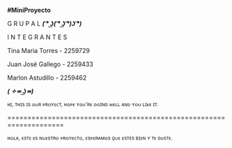 **#MiniProyecto**

G R U P A L
***( ͡° ͜ʖ( ͡° ͜ʖ ͡°)ʖ ͡°)*** 

I N T E G R A N T E S

Tina Maria Torres - 2259729

Juan José Gallego - 2259433

Marlon Astudillo  - 2259462

***( ✧≖ ͜ʖ≖)***

<sub> ʜɪ, ᴛʜɪs ɪs ᴏᴜʀ ᴘʀᴏʏᴇᴄᴛ, ʜᴏᴘᴇ ʏᴏᴜ'ʀᴇ ᴅᴏɪɴɢ ᴡᴇʟʟ ᴀɴᴅ ʏᴏᴜ ʟɪᴋᴇ ɪᴛ.</sub>

====================================================================

<sub> ʜᴏʟᴀ, ᴇsᴛᴇ ᴇs ɴᴜᴇsᴛʀᴏ ᴘʀᴏʏᴇᴄᴛᴏ, ᴇsᴘᴇʀᴀᴍᴏs ǫᴜᴇ ᴇsᴛᴇ́s ʙɪᴇɴ ʏ ᴛᴇ ɢᴜsᴛᴇ. </sub>
